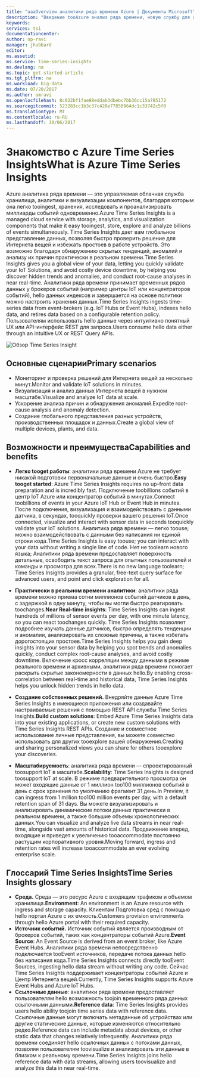 ```yaml
---
title: "aaaOverview аналитики ряда времени Azure | Документы Microsoft"
description: "Введение tooAzure анализ ряда времени, новую службу для анализа данных для ряда времени и решения IoT"
keywords: 
services: tsi
documentationcenter: 
author: op-ravi
manager: jhubbard
editor: 
ms.assetid: 
ms.service: time-series-insights
ms.devlang: na
ms.topic: get-started-article
ms.tgt_pltfrm: na
ms.workload: big-data
ms.date: 07/20/2017
ms.author: omravi
ms.openlocfilehash: 8c022bf1fae88eddab3dbebc7bb36cc15a785172
ms.sourcegitcommit: 523283cc1b3c37c428e77850964dc1c33742c5f0
ms.translationtype: MT
ms.contentlocale: ru-RU
ms.lasthandoff: 10/06/2017
---
```

# <a name="what-is-azure-time-series-insights"></a><span data-ttu-id="e57c2-103">Знакомство с Azure Time Series Insights</span><span class="sxs-lookup"><span data-stu-id="e57c2-103">What is Azure Time Series Insights</span></span>

<span data-ttu-id="e57c2-104">Azure аналитика ряда времени — это управляемая облачная служба хранилища, аналитики и визуализации компонентов, благодаря которым она легко tooingest, хранения, исследовать и проанализировать миллиарды событий одновременно.</span><span class="sxs-lookup"><span data-stu-id="e57c2-104">Azure Time Series Insights is a managed cloud service with storage, analytics, and visualization components that make it easy tooingest, store, explore and analyze billions of events simultaneously.</span></span> <span data-ttu-id="e57c2-105">Time Series Insights дает вам глобальное представление данных, позволяя быстро проверить решение для Интернета вещей и избежать простоев в работе устройств. Это возможно благодаря обнаружению скрытых тенденций, аномалий и анализу их причин практически в реальном времени.</span><span class="sxs-lookup"><span data-stu-id="e57c2-105">Time Series Insights gives you a global view of your data, letting you quickly validate your IoT Solutions, and avoid costly device downtime, by helping you discover hidden trends and anomalies, and conduct root-cause analyses in near real-time.</span></span> <span data-ttu-id="e57c2-106">Аналитики ряда времени принимает временных рядов данных у брокеров событий (например центры IoT или концентраторов событий), hello данных индексов и завершается на основе политики можно настроить хранения данных.</span><span class="sxs-lookup"><span data-stu-id="e57c2-106">Time Series Insights ingests time-series data from event-brokers (e.g. IoT Hubs or Event Hubs), indexes hello data, and retires data based on a configurable retention policy.</span></span> <span data-ttu-id="e57c2-107">Пользователям использовать hello данные через интуитивно понятный UX или API-интерфейс REST для запроса.</span><span class="sxs-lookup"><span data-stu-id="e57c2-107">Users consume hello data either through an intuitive UX or REST Query APIs.</span></span>

![Обзор Time Series Insight](media/overview/time-series-insights-overview-flow.png)

## <a name="primary-scenarios"></a><span data-ttu-id="e57c2-109">Основные сценарии</span><span class="sxs-lookup"><span data-stu-id="e57c2-109">Primary scenarios</span></span>

* <span data-ttu-id="e57c2-110">Мониторинг и проверка решений для Интернета вещей за несколько минут.</span><span class="sxs-lookup"><span data-stu-id="e57c2-110">Monitor and validate IoT solutions in minutes.</span></span>
* <span data-ttu-id="e57c2-111">Визуализация и анализ данных Интернета вещей в нужном масштабе.</span><span class="sxs-lookup"><span data-stu-id="e57c2-111">Visualize and analyze IoT data at scale.</span></span>
* <span data-ttu-id="e57c2-112">Ускорение анализа причин и обнаружения аномалий.</span><span class="sxs-lookup"><span data-stu-id="e57c2-112">Expedite root-cause analysis and anomaly detection.</span></span>
* <span data-ttu-id="e57c2-113">Создание глобального представления разных устройств, производственных площадок и данных.</span><span class="sxs-lookup"><span data-stu-id="e57c2-113">Create a global view of multiple devices, plants, and data.</span></span>

## <a name="capabilities-and-benefits"></a><span data-ttu-id="e57c2-114">Возможности и преимущества</span><span class="sxs-lookup"><span data-stu-id="e57c2-114">Capabilities and benefits</span></span>

* <span data-ttu-id="e57c2-115">**Легко tooget работы**: аналитики ряда времени Azure не требует никакой подготовки первоначальные данные и очень быстро.</span><span class="sxs-lookup"><span data-stu-id="e57c2-115">**Easy tooget started**: Azure Time Series Insights requires no up-front data preparation and is incredibly fast.</span></span> <span data-ttu-id="e57c2-116">Подключение toobillions событий в центр IoT Azure или концентратор событий в минутах.</span><span class="sxs-lookup"><span data-stu-id="e57c2-116">Connect toobillions of events in your Azure IoT Hub or Event Hub in minutes.</span></span> <span data-ttu-id="e57c2-117">После подключения, визуализация и взаимодействовать с данными датчика, в секундах, tooquickly проверки вашего решения IoT.</span><span class="sxs-lookup"><span data-stu-id="e57c2-117">Once connected, visualize and interact with sensor data in seconds tooquickly validate your IoT solutions.</span></span> <span data-ttu-id="e57c2-118">Аналитика ряда времени — легко toouse; можно взаимодействовать с данными без написания ни единой строки кода.</span><span class="sxs-lookup"><span data-stu-id="e57c2-118">Time Series Insights is easy toouse; you can interact with your data without writing a single line of code.</span></span>  <span data-ttu-id="e57c2-119">Нет не toolearn нового языка; Аналитики ряда времени предоставляет поверхность детальные, освободить текст запроса для опытных пользователей и команды и просмотра для всех.</span><span class="sxs-lookup"><span data-stu-id="e57c2-119">There is no new language toolearn; Time Series Insights provides a granular, free-text query surface for advanced users, and point and click exploration for all.</span></span>

* <span data-ttu-id="e57c2-120">**Практически в реальном времени аналитики**: аналитики ряда времени можно приема сотни миллионов событий датчиков в день, с задержкой в одну минуту, чтобы вы могли быстро реагировать toochanges.</span><span class="sxs-lookup"><span data-stu-id="e57c2-120">**Near Real-time insights**: Time Series Insights can ingest hundreds of millions of sensor events per day, with one minute latency, so you can react toochanges quickly.</span></span> <span data-ttu-id="e57c2-121">Time Series Insights позволяет подробнее изучать данные датчиков, быстро определять тенденции и аномалии, анализировать их сложные причины, а также избегать дорогостоящих простоев.</span><span class="sxs-lookup"><span data-stu-id="e57c2-121">Time Series Insights helps you gain deep insights into your sensor data by helping you spot trends and anomalies quickly, conduct complex root-cause analyses, and avoid costly downtime.</span></span> <span data-ttu-id="e57c2-122">Включение кросс корреляции между данными в режиме реального времени и архивными, аналитики ряда времени помогает раскрыть скрытые закономерности в данных hello.</span><span class="sxs-lookup"><span data-stu-id="e57c2-122">By enabling cross-correlation between real-time and historical data, Time Series Insights helps you unlock hidden trends in hello data.</span></span>

* <span data-ttu-id="e57c2-123">**Создание собственных решений.** Внедряйте данные Azure Time Series Insights в имеющиеся приложения или создавайте настраиваемые решения с помощью REST API службы Time Series Insights.</span><span class="sxs-lookup"><span data-stu-id="e57c2-123">**Build custom solutions**: Embed Azure Time Series Insights data into your existing applications, or create new custom solutions with Time Series Insights REST APIs.</span></span> <span data-ttu-id="e57c2-124">Создание и совместное использование личные представления, вы можете совместно использовать для других tooexplore вашей обнаружения.</span><span class="sxs-lookup"><span data-stu-id="e57c2-124">Creating and sharing personalized views you can share for others tooexplore your discoveries.</span></span>

* <span data-ttu-id="e57c2-125">**Масштабируемость**: аналитика ряда времени — спроектированный toosupport IoT в масштабе.</span><span class="sxs-lookup"><span data-stu-id="e57c2-125">**Scalability**: Time Series Insights is designed toosupport IoT at scale.</span></span> <span data-ttu-id="e57c2-126">В режиме предварительного просмотра он может входящие данные от 1 миллион too100 миллионов событий в день с срок хранения по умолчанию фрагмент 31 день.</span><span class="sxs-lookup"><span data-stu-id="e57c2-126">In Preview, it can ingress from 1 million too100 million events per day, with a default retention span of 31 days.</span></span> <span data-ttu-id="e57c2-127">Вы можете визуализировать и анализировать динамические потоки данных практически в реальном времени, а также большие объемы хронологических данных.</span><span class="sxs-lookup"><span data-stu-id="e57c2-127">You can visualize and analyze live data streams in near real-time, alongside vast amounts of historical data.</span></span> <span data-ttu-id="e57c2-128">Продвижение вперед, входящие и приведет к увеличению tooaccommodate постоянно растущим корпоративного уровня.</span><span class="sxs-lookup"><span data-stu-id="e57c2-128">Moving forward, ingress and retention rates will increase tooaccommodate an ever evolving enterprise scale.</span></span>

## <a name="time-series-insights-glossary"></a><span data-ttu-id="e57c2-129">Глоссарий Time Series Insights</span><span class="sxs-lookup"><span data-stu-id="e57c2-129">Time Series Insights glossary</span></span>

* <span data-ttu-id="e57c2-130">**Среда.** Среда — это ресурс Azure с входящим трафиком и объемом хранилища.</span><span class="sxs-lookup"><span data-stu-id="e57c2-130">**Environment**: An environment is an Azure resource with ingress and storage capacity.</span></span>  <span data-ttu-id="e57c2-131">Клиентам Подготовка сред с помощью hello портал Azure с их емкость.</span><span class="sxs-lookup"><span data-stu-id="e57c2-131">Customers provision environments through hello Azure portal with their required capacity.</span></span>
* <span data-ttu-id="e57c2-132">**Источник событий.** Источник событий является производным от брокеров событий, таких как концентраторы событий Azure.</span><span class="sxs-lookup"><span data-stu-id="e57c2-132">**Event Source**: An Event Source is derived from an event broker, like Azure Event Hubs.</span></span>  <span data-ttu-id="e57c2-133">Аналитики ряда времени непосредственно подключается tooEvent источников, передаче потока данных hello без написания кода.</span><span class="sxs-lookup"><span data-stu-id="e57c2-133">Time Series Insights connects directly tooEvent Sources, ingesting hello data stream without writing any code.</span></span> <span data-ttu-id="e57c2-134">Сейчас Time Series Insights поддерживает концентраторы событий Azure и Центр Интернета вещей.</span><span class="sxs-lookup"><span data-stu-id="e57c2-134">Currently, Time Series Insights supports Azure Event Hubs and Azure IoT Hubs.</span></span>
* <span data-ttu-id="e57c2-135">**Ссылочные данные**: аналитики ряда времени предоставляет пользователям hello возможность toojoin временного ряда данных ссылочными данными.</span><span class="sxs-lookup"><span data-stu-id="e57c2-135">**Reference data**: Time Series Insights provides users hello ability toojoin time series data with reference data.</span></span>  <span data-ttu-id="e57c2-136">Ссылочные данные могут включать метаданные об устройствах или другие статические данные, которые изменяются относительно редко.</span><span class="sxs-lookup"><span data-stu-id="e57c2-136">Reference data can include metadata about devices, or other static data that changes relatively infrequently.</span></span> <span data-ttu-id="e57c2-137">Аналитики ряда времени соединяет hello ссылочных данных с потоками данных, позволяя пользователям toovisualize и анализировать эти данные в близком к реальному времени.</span><span class="sxs-lookup"><span data-stu-id="e57c2-137">Time Series Insights joins hello reference data with data streams, allowing users toovisualize and analyze this data in near real-time.</span></span>
